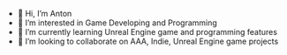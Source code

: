 - 👋 Hi, I’m Anton
- 👀 I’m interested in Game Developing and Programming
- 🌱 I’m currently learning Unreal Engine game and programming features
- 💞️ I’m looking to collaborate on AAA, Indie, Unreal Engine game projects

<!---
Windings-Lab/Windings-Lab is a ✨ special ✨ repository because its `README.md` (this file) appears on your GitHub profile.
You can click the Preview link to take a look at your changes.
--->
